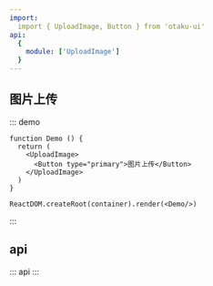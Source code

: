 ```yaml
---
import:
  import { UploadImage, Button } from 'otaku-ui'
api:
  {
    module: ['UploadImage']
  }
---
```



## 图片上传

::: demo

```tsx
function Demo () {
  return (
    <UploadImage>
      <Button type="primary">图片上传</Button>
    </UploadImage>
  )
}

ReactDOM.createRoot(container).render(<Demo/>)
```
:::

## api

::: api
:::
